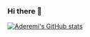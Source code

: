 ### Hi there 👋

[![Aderemi's GitHub stats](https://github-readme-stats.vercel.app/api?username=AderemiF)](https://github.com/anuraghazra/github-readme-stats)

